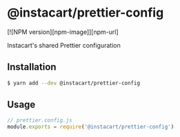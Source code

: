 # @instacart/prettier-config
[![NPM version][npm-image]][npm-url]

Instacart's shared Prettier configuration

## Installation

```bash
$ yarn add --dev @instacart/prettier-config
```

## Usage

```js
// prettier.config.js
module.exports = require('@instacart/prettier-config')
```
